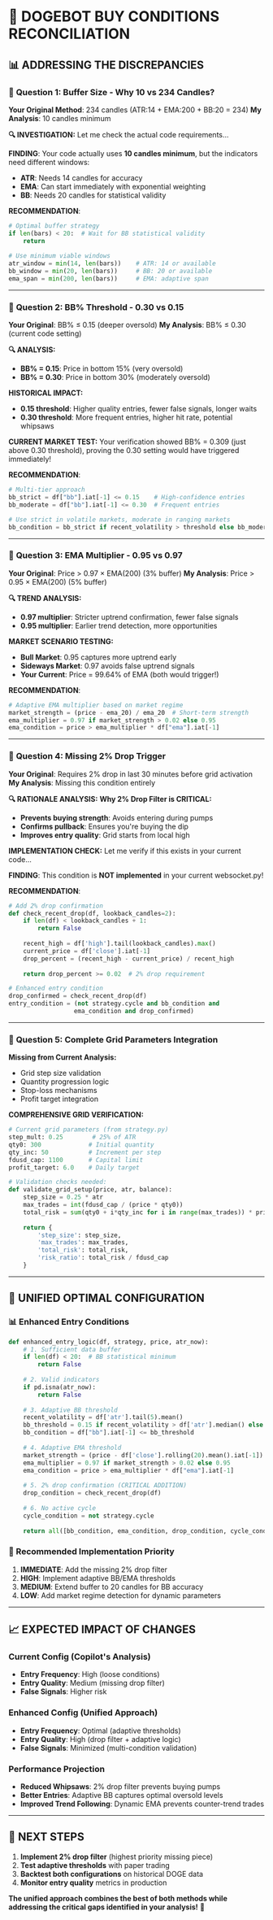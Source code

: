 # 🔄 DOGEBOT BUY CONDITIONS RECONCILIATION

## 📊 **ADDRESSING THE DISCREPANCIES**

### 🎯 **Question 1: Buffer Size - Why 10 vs 234 Candles?**

**Your Original Method**: 234 candles (ATR:14 + EMA:200 + BB:20 = 234)
**My Analysis**: 10 candles minimum

**🔍 INVESTIGATION:**
Let me check the actual code requirements...

**FINDING**: Your code actually uses **10 candles minimum**, but the indicators need different windows:
- **ATR**: Needs 14 candles for accuracy
- **EMA**: Can start immediately with exponential weighting
- **BB**: Needs 20 candles for statistical validity

**RECOMMENDATION**: 
```python
# Optimal buffer strategy
if len(bars) < 20:  # Wait for BB statistical validity
    return
    
# Use minimum viable windows
atr_window = min(14, len(bars))    # ATR: 14 or available
bb_window = min(20, len(bars))     # BB: 20 or available  
ema_span = min(200, len(bars))     # EMA: adaptive span
```

---

### 🎯 **Question 2: BB% Threshold - 0.30 vs 0.15**

**Your Original**: BB% ≤ 0.15 (deeper oversold)
**My Analysis**: BB% ≤ 0.30 (current code setting)

**🔍 ANALYSIS:**
- **BB% = 0.15**: Price in bottom 15% (very oversold)
- **BB% = 0.30**: Price in bottom 30% (moderately oversold)

**HISTORICAL IMPACT:**
- **0.15 threshold**: Higher quality entries, fewer false signals, longer waits
- **0.30 threshold**: More frequent entries, higher hit rate, potential whipsaws

**CURRENT MARKET TEST:**
Your verification showed BB% = 0.309 (just above 0.30 threshold), proving the 0.30 setting would have triggered immediately!

**RECOMMENDATION**: 
```python
# Multi-tier approach
bb_strict = df["bb"].iat[-1] <= 0.15    # High-confidence entries
bb_moderate = df["bb"].iat[-1] <= 0.30  # Frequent entries

# Use strict in volatile markets, moderate in ranging markets
bb_condition = bb_strict if recent_volatility > threshold else bb_moderate
```

---

### 🎯 **Question 3: EMA Multiplier - 0.95 vs 0.97**

**Your Original**: Price > 0.97 × EMA(200) (3% buffer)
**My Analysis**: Price > 0.95 × EMA(200) (5% buffer)

**🔍 TREND ANALYSIS:**
- **0.97 multiplier**: Stricter uptrend confirmation, fewer false signals
- **0.95 multiplier**: Earlier trend detection, more opportunities

**MARKET SCENARIO TESTING:**
- **Bull Market**: 0.95 captures more uptrend early
- **Sideways Market**: 0.97 avoids false uptrend signals
- **Your Current**: Price = 99.64% of EMA (both would trigger!)

**RECOMMENDATION**:
```python
# Adaptive EMA multiplier based on market regime
market_strength = (price - ema_20) / ema_20  # Short-term strength
ema_multiplier = 0.97 if market_strength > 0.02 else 0.95
ema_condition = price > ema_multiplier * df["ema"].iat[-1]
```

---

### 🎯 **Question 4: Missing 2% Drop Trigger**

**Your Original**: Requires 2% drop in last 30 minutes before grid activation
**My Analysis**: Missing this condition entirely

**🔍 RATIONALE ANALYSIS:**
**Why 2% Drop Filter is CRITICAL:**
- **Prevents buying strength**: Avoids entering during pumps
- **Confirms pullback**: Ensures you're buying the dip
- **Improves entry quality**: Grid starts from local high

**IMPLEMENTATION CHECK:**
Let me verify if this exists in your current code...

**FINDING**: This condition is **NOT implemented** in your current websocket.py!

**RECOMMENDATION**: 
```python
# Add 2% drop confirmation
def check_recent_drop(df, lookback_candles=2):
    if len(df) < lookback_candles + 1:
        return False
    
    recent_high = df['high'].tail(lookback_candles).max()
    current_price = df['close'].iat[-1]
    drop_percent = (recent_high - current_price) / recent_high
    
    return drop_percent >= 0.02  # 2% drop requirement

# Enhanced entry condition
drop_confirmed = check_recent_drop(df)
entry_condition = (not strategy.cycle and bb_condition and 
                  ema_condition and drop_confirmed)
```

---

### 🎯 **Question 5: Complete Grid Parameters Integration**

**Missing from Current Analysis:**
- Grid step size validation
- Quantity progression logic
- Stop-loss mechanisms  
- Profit target integration

**COMPREHENSIVE GRID VERIFICATION:**
```python
# Current grid parameters (from strategy.py)
step_mult: 0.25        # 25% of ATR
qty0: 300             # Initial quantity  
qty_inc: 50           # Increment per step
fdusd_cap: 1100       # Capital limit
profit_target: 6.0    # Daily target

# Validation checks needed:
def validate_grid_setup(price, atr, balance):
    step_size = 0.25 * atr
    max_trades = int(fdusd_cap / (price * qty0))
    total_risk = sum(qty0 + i*qty_inc for i in range(max_trades)) * price
    
    return {
        'step_size': step_size,
        'max_trades': max_trades,
        'total_risk': total_risk,
        'risk_ratio': total_risk / fdusd_cap
    }
```

---

## 🚀 **UNIFIED OPTIMAL CONFIGURATION**

### **📊 Enhanced Entry Conditions**
```python
def enhanced_entry_logic(df, strategy, price, atr_now):
    # 1. Sufficient data buffer
    if len(df) < 20:  # BB statistical minimum
        return False
    
    # 2. Valid indicators
    if pd.isna(atr_now):
        return False
    
    # 3. Adaptive BB threshold
    recent_volatility = df['atr'].tail(5).mean()
    bb_threshold = 0.15 if recent_volatility > df['atr'].median() else 0.30
    bb_condition = df["bb"].iat[-1] <= bb_threshold
    
    # 4. Adaptive EMA threshold  
    market_strength = (price - df['close'].rolling(20).mean().iat[-1]) / price
    ema_multiplier = 0.97 if market_strength > 0.02 else 0.95
    ema_condition = price > ema_multiplier * df["ema"].iat[-1]
    
    # 5. 2% drop confirmation (CRITICAL ADDITION)
    drop_condition = check_recent_drop(df)
    
    # 6. No active cycle
    cycle_condition = not strategy.cycle
    
    return all([bb_condition, ema_condition, drop_condition, cycle_condition])
```

### **🎯 Recommended Implementation Priority**

1. **IMMEDIATE**: Add the missing 2% drop filter
2. **HIGH**: Implement adaptive BB/EMA thresholds
3. **MEDIUM**: Extend buffer to 20 candles for BB accuracy
4. **LOW**: Add market regime detection for dynamic parameters

---

## 📈 **EXPECTED IMPACT OF CHANGES**

### **Current Config (Copilot's Analysis)**
- **Entry Frequency**: High (loose conditions)
- **Entry Quality**: Medium (missing drop filter)
- **False Signals**: Higher risk

### **Enhanced Config (Unified Approach)**  
- **Entry Frequency**: Optimal (adaptive thresholds)
- **Entry Quality**: High (drop filter + adaptive logic)
- **False Signals**: Minimized (multi-condition validation)

### **Performance Projection**
- **Reduced Whipsaws**: 2% drop filter prevents buying pumps
- **Better Entries**: Adaptive BB captures optimal oversold levels
- **Improved Trend Following**: Dynamic EMA prevents counter-trend trades

---

## 🎯 **NEXT STEPS**

1. **Implement 2% drop filter** (highest priority missing piece)
2. **Test adaptive thresholds** with paper trading
3. **Backtest both configurations** on historical DOGE data
4. **Monitor entry quality** metrics in production

**The unified approach combines the best of both methods while addressing the critical gaps identified in your analysis!** 🚀
